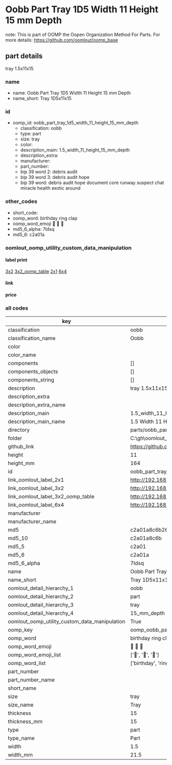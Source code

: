 # Oobb Part Tray 1D5 Width 11 Height 15 mm Depth  

note: This is part of OOMP the Oopen Organization Method For Parts. For more details: https://github.com/oomlout/oomp_base

##  part details
  



tray 1.5x11x15



### name
* name: Oobb Part Tray 1D5 Width 11 Height 15 mm Depth
* name_short: Tray 1D5x11x15 
### id
* oomp_id: oobb_part_tray_1d5_width_11_height_15_mm_depth
  * classification: oobb
  * type: part
  * size: tray
  * color: 
  * description_main: 1.5_width_11_height_15_mm_depth
  * description_extra: 
  * manufacturer: 
  * part_number: 
  * bip 39 word 2: debris audit
  * bip 39 word 3: debris audit hope
  * bip 39 word: debris audit hope document core runway suspect chat miracle health exotic around

### other_codes
* short_code: 
* oomp_word: birthday ring clap
* oomp_word_emoji :birthday: :ring: :clap:
* md5_6_alpha: 7ldsq
* md5_6: c2a01a






### oomlout_oomp_utility_custom_data_manipulation
#### label print
[3x2](http://192.168.1.245:1112/?label=oomp%207ldsq)
[3x2_oomp_table](http://192.168.1.108:1112/?label=oomp%207ldsq)
[2x1](http://192.168.1.242:1112/?label=oomp%207ldsq)
[6x4](http://192.168.1.55:1112/?label=oomp%207ldsq)    

#### link

                              

#### price







### all codes 
| key | value |  
| --- | --- |  
| classification | oobb |  
| classification_name | Oobb |  
| color |  |  
| color_name |  |  
| components | [] |  
| components_objects | [] |  
| components_string | [] |  
| description | tray 1.5x11x15 |  
| description_extra |  |  
| description_extra_name |  |  
| description_main | 1.5_width_11_height_15_mm_depth |  
| description_main_name | 1.5 Width 11 Height 15 mm Depth |  
| directory | parts/oobb_part_tray_1d5_width_11_height_15_mm_depth |  
| folder | C:\gh\oomlout_oobb_version_4_generated_parts\parts\oobb_part_tray_1d5_width_11_height_15_mm_depth |  
| github_link | https://github.com/oomlout/oomlout_oomp_part_src/tree/main/parts/oobb_part_tray_1d5_width_11_height_15_mm_depth |  
| height | 11 |  
| height_mm | 164 |  
| id | oobb_part_tray_1d5_width_11_height_15_mm_depth |  
| link_oomlout_label_2x1 | http://192.168.1.242:1112/?label=oomp%207ldsq |  
| link_oomlout_label_3x2 | http://192.168.1.245:1112/?label=oomp%207ldsq |  
| link_oomlout_label_3x2_oomp_table | http://192.168.1.108:1112/?label=oomp%207ldsq |  
| link_oomlout_label_6x4 | http://192.168.1.55:1112/?label=oomp%207ldsq |  
| manufacturer |  |  
| manufacturer_name |  |  
| md5 | c2a01a8c6b26db5af5982406dac3c1c3 |  
| md5_10 | c2a01a8c6b |  
| md5_5 | c2a01 |  
| md5_6 | c2a01a |  
| md5_6_alpha | 7ldsq |  
| name | Oobb Part Tray 1D5 Width 11 Height 15 mm Depth |  
| name_short | Tray 1D5x11x15  |  
| oomlout_detail_hierarchy_1 | oobb |  
| oomlout_detail_hierarchy_2 | part |  
| oomlout_detail_hierarchy_3 | tray |  
| oomlout_detail_hierarchy_4 | 15_mm_depth |  
| oomlout_oomp_utility_custom_data_manipulation | True |  
| oomp_key | oomp_oobb_part_tray_1d5_width_11_height_15_mm_depth |  
| oomp_word | birthday ring clap |  
| oomp_word_emoji | :birthday: :ring: :clap: |  
| oomp_word_emoji_list | [':birthday:', ':ring:', ':clap:'] |  
| oomp_word_list | ['birthday', 'ring', 'clap'] |  
| part_number |  |  
| part_number_name |  |  
| short_name |  |  
| size | tray |  
| size_name | Tray |  
| thickness | 15 |  
| thickness_mm | 15 |  
| type | part |  
| type_name | Part |  
| width | 1.5 |  
| width_mm | 21.5 |  
